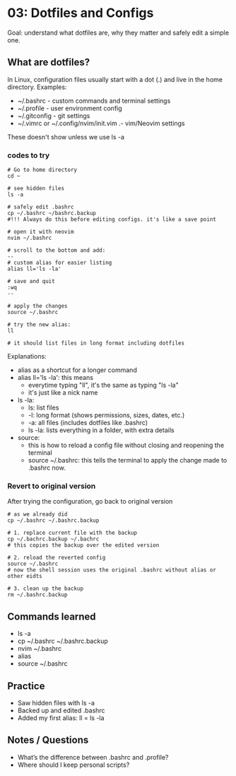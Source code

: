 # 03: Dotfiles and Configs

Goal: understand what dotfiles are, why they matter and safely edit a simple one.

## What are dotfiles?
In Linux, configuration files usually start with a dot (.) and live in the home directory.
Examples:
- ~/.bashrc - custom commands and terminal settings
- ~/.profile - user environment config
- ~/.gitconfig - git settings
- ~/.vimrc or ~/.config/nvim/init.vim .- vim/Neovim settings

These doesn't show unless we use
ls -a

### codes to try

```
# Go to home directory
cd ~

# see hidden files
ls -a

# safely edit .bashrc
cp ~/.bashrc ~/bashrc.backup
#!!! Always do this before editing configs. it's like a save point

# open it with neovim
nvim ~/.bashrc

# scroll to the bottom and add:
--
# custom alias for easier listing
alias ll='ls -la'

# save and quit
:wq
--

# apply the changes
source ~/.bashrc

# try the new alias:
ll

# it should list files in long format including dotfiles
```
Explanations:
- alias as a shortcut for a longer command
- alias ll='ls -la': this means 
  * everytime typing "ll", it's the same as typing "ls -la"
  * it's just like a nick name
- ls -la:
  * ls: list files
  * -l: long format (shows permissions, sizes, dates, etc.)
  * -a: all files (includes dotfiles like .bashrc)
  * ls -la: lists everything in a folder, with extra details
- source:
  * this is how to reload a config file without closing and reopening the terminal
  * source ~/.bashrc: this tells the terminal to apply the change made to .bashrc now.

### Revert to original version
After trying the configuration, go back to original version

```
# as we already did
cp ~/.bashrc ~/.bashrc.backup

# 1. replace current file with the backup
cp ~/.bachrc.backup ~/.bachrc
# this copies the backup over the edited version

# 2. reload the reverted config
source ~/.bashrc
# now the shell session uses the original .bashrc without alias or other eidts

# 3. clean up the backup
rm ~/.bashrc.backup

```







## Commands learned
- ls -a
- cp ~/.bashrc ~/.bashrc.backup
- nvim ~/.bashrc
- alias
- source ~/.bashrc

## Practice
- Saw hidden files with ls -a
- Backed up and edited .bashrc
- Added my first alias: ll = ls -la

## Notes / Questions
- What’s the difference between .bashrc and .profile?
- Where should I keep personal scripts?

